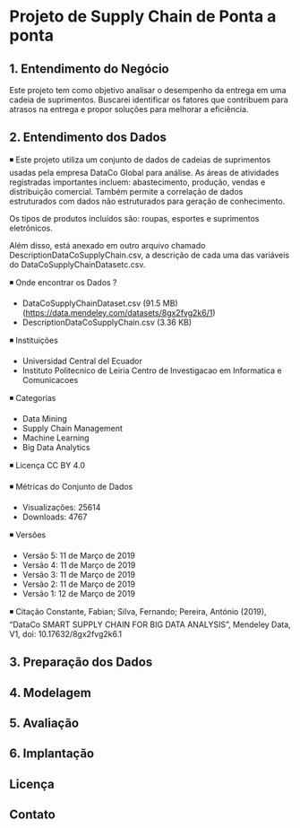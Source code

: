 # Projeto de Supply Chain de Ponta a ponta 

## 1. Entendimento do Negócio
Este projeto tem como objetivo analisar o desempenho da entrega em uma cadeia de suprimentos. Buscarei identificar os fatores que contribuem para atrasos na entrega e propor soluções para melhorar a eficiência.

## 2. Entendimento dos Dados

◾ Este projeto utiliza um conjunto de dados de cadeias de suprimentos usadas pela empresa DataCo Global para análise. As áreas de atividades registradas importantes incluem: abastecimento, produção, vendas e distribuição comercial. Também permite a correlação de dados estruturados com dados não estruturados para geração de conhecimento.

Os tipos de produtos incluídos são: roupas, esportes e suprimentos eletrônicos.

Além disso, está anexado em outro arquivo chamado DescriptionDataCoSupplyChain.csv, a descrição de cada uma das variáveis do DataCoSupplyChainDatasetc.csv.

◾  Onde encontrar os  Dados ?
- DataCoSupplyChainDataset.csv (91.5 MB) (https://data.mendeley.com/datasets/8gx2fvg2k6/1)
- DescriptionDataCoSupplyChain.csv (3.36 KB)

◾ Instituições
- Universidad Central del Ecuador 
- Instituto Politecnico de Leiria Centro de Investigacao em Informatica e Comunicacoes

 ◾ Categorias
- Data Mining
- Supply Chain Management
- Machine Learning
- Big Data Analytics

◾ Licença
CC BY 4.0

◾ Métricas do Conjunto de Dados
- Visualizações: 25614
- Downloads: 4767

◾ Versões
- Versão 5: 11 de Março de 2019
- Versão 4: 11 de Março de 2019
- Versão 3: 11 de Março de 2019
- Versão 2: 11 de Março de 2019
- Versão 1: 12 de Março de 2019

◾ Citação
Constante, Fabian; Silva, Fernando; Pereira, António (2019), “DataCo SMART SUPPLY CHAIN FOR BIG DATA ANALYSIS”, Mendeley Data, V1, doi: 10.17632/8gx2fvg2k6.1


## 3. Preparação dos Dados

## 4. Modelagem

## 5. Avaliação

## 6. Implantação

## Licença

## Contato 
